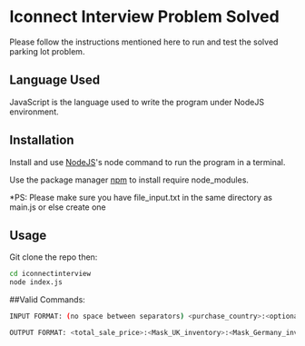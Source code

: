 # Iconnect Interview Problem Solved

Please follow the instructions mentioned here to run and test the solved parking lot problem.

## Language Used

JavaScript is the language used to write the program under NodeJS environment.

## Installation

Install and use [NodeJS](https://github.com/nodejs/node)'s node command to run the program in a terminal.

Use the package manager [npm](https://github.com/nodejs/node) to install require node_modules.

\*PS: Please make sure you have file_input.txt in the same directory as main.js or else create one

## Usage

Git clone the repo then:

```bash
cd iconnectinterview
node index.js
```

##Valid Commands:

```bash
INPUT FORMAT: (no space between separators) <purchase_country>:<optional_passport_number>:<item_type>:<number_of_units_to_be_ordered>:<item_type>:<number_of_units_to_be_ordered>

OUTPUT FORMAT: <total_sale_price>:<Mask_UK_inventory>:<Mask_Germany_inventory> :<Gloves_UK_inventory>:<Gloves_Germany_inventory>
```
